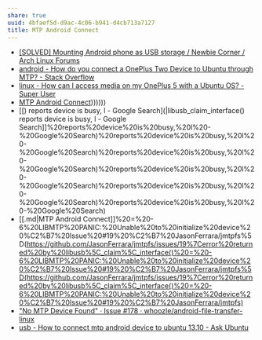 ```yaml
---
share: true
uuid: 4bfaef5d-d9ac-4c06-b941-d4cb713a7127
title: MTP Android Connect
---
```

* [\[SOLVED\] Mounting Android phone as USB storage / Newbie Corner / Arch Linux Forums](https://bbs.archlinux.org/viewtopic.php?id=240347)
* [android - How do you connect a OnePlus Two Device to Ubuntu through MTP? - Stack Overflow](https://stackoverflow.com/questions/33143928/how-do-you-connect-a-oneplus-two-device-to-ubuntu-through-mtp)
* [linux - How can I access media on my OnePlus 5 with a Ubuntu OS? - Super User](https://superuser.com/questions/1270307/how-can-i-access-media-on-my-oneplus-5-with-a-ubuntu-os)
* [MTP Android Connect](../.md)))))))
* [[) reports device is busy, l - Google Search](|libusb\_claim\_interface() reports device is busy, l - Google Search]]%20reports%20device%20is%20busy,%20l%20-%20Google%20Search)%20reports%20device%20is%20busy,%20l%20-%20Google%20Search)%20reports%20device%20is%20busy,%20l%20-%20Google%20Search)%20reports%20device%20is%20busy,%20l%20-%20Google%20Search)%20reports%20device%20is%20busy,%20l%20-%20Google%20Search)%20reports%20device%20is%20busy,%20l%20-%20Google%20Search)
* [[.md|MTP Android Connect]]%20=%20-6%20LIBMTP%20PANIC:%20Unable%20to%20initialize%20device%20%C2%B7%20Issue%20#19%20%C2%B7%20JasonFerrara/jmtpfs%5D(https://github.com/JasonFerrara/jmtpfs/issues/19%7Cerror%20returned%20by%20libusb%5C_claim%5C_interface()%20=%20-6%20LIBMTP%20PANIC:%20Unable%20to%20initialize%20device%20%C2%B7%20Issue%20#19%20%C2%B7%20JasonFerrara/jmtpfs%5D(https://github.com/JasonFerrara/jmtpfs/issues/19%7Cerror%20returned%20by%20libusb%5C_claim%5C_interface()%20=%20-6%20LIBMTP%20PANIC:%20Unable%20to%20initialize%20device%20%C2%B7%20Issue%20#19%20%C2%B7%20JasonFerrara/jmtpfs)
* ["No MTP Device Found" · Issue #178 · whoozle/android-file-transfer-linux](https://github.com/whoozle/android-file-transfer-linux/issues/178)
* [usb - How to connect mtp android device to ubuntu 13.10 - Ask Ubuntu](https://askubuntu.com/questions/376815/how-to-connect-mtp-android-device-to-ubuntu-13-10)